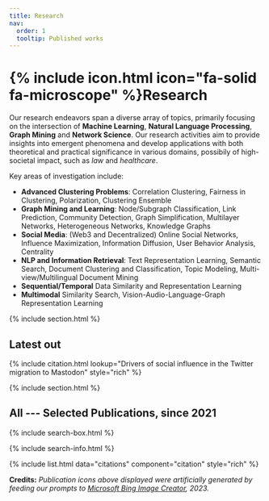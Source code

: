 ```yaml
---
title: Research
nav:
  order: 1
  tooltip: Published works
---
```


# {% include icon.html icon="fa-solid fa-microscope" %}Research

Our research endeavors span a diverse array of topics, primarily focusing on the intersection of **Machine Learning**, **Natural Language Processing**, **Graph Mining** and **Network Science**. Our research activities aim to provide insights into emergent phenomena and develop applications with both theoretical and practical significance in various domains, possibily of high-societal impact, such as *law* and *healthcare*.  

Key areas of investigation include:

- **Advanced Clustering Problems**: Correlation Clustering, Fairness in Clustering, Polarization, Clustering Ensemble
- **Graph Mining and Learning**:  Node/Subgraph Classification, Link Prediction, Community Detection, Graph Simplification, Multilayer Networks, Heterogeneous Networks, Knowledge Graphs
- **Social Media**: (Web3 and Decentralized) Online Social Networks, Influence Maximization, Information Diffusion, User Behavior Analysis, Centrality
- **NLP and Information Retrieval**: Text Representation Learning, Semantic Search, Document Clustering and Classification, Topic Modeling, Multi-view/Multilingual Document Mining
- **Sequential/Temporal** Data Similarity and Representation Learning
- **Multimodal** Similarity Search, Vision-Audio-Language-Graph Representation Learning 




{% include section.html %}

## Latest out

{% include citation.html lookup="Drivers of social influence in the Twitter migration to Mastodon" style="rich" %}

{% include section.html %}

## All  --- **Selected** Publications, **since 2021**

{% include search-box.html %}

{% include search-info.html %}

{% include list.html data="citations" component="citation" style="rich" %}

**Credits:** *Publication icons above displayed were artificially generated by feeding our prompts to [Microsoft Bing Image Creator](https://www.bing.com), 2023.*
